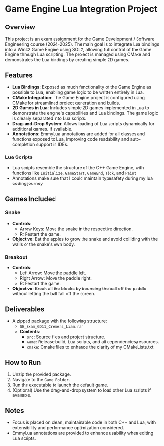 # Game Engine Lua Integration Project

## Overview
This project is an exam assignment for the Game Development / Software Engineering course (2024-2025). The main goal is to integrate Lua bindings into a Win32 Game Engine using SOL2, allowing full control of the Game Engine through Lua scripting. The project is managed using CMake and demonstrates the Lua bindings by creating simple 2D games.

## Features
- **Lua Bindings**: Exposed as much functionality of the Game Engine as possible to Lua, enabling game logic to be written entirely in Lua.
- **CMake Integration**: The Game Engine project is configured using CMake for streamlined project generation and builds.
- **2D Games in Lua**: Includes simple 2D games implemented in Lua to demonstrate the engine's capabilities and Lua bindings. The game logic is cleanly separated into Lua scripts.
- **Drag-and-Drop System**: Allows loading of Lua scripts dynamically for additional games, if available.
- **Annotations**: EmmyLua annotations are added for all classes and functions exposed to Lua, improving code readability and auto-completion support in IDEs.

### Lua Scripts
- Lua scripts resemble the structure of the C++ Game Engine, with functions like `Initialize`, `GameStart`, `GameEnd`, `Tick`, and `Paint`.
- Annotations make sure that I could maintain typesafety during my lua coding journey

## Games Included
### Snake
- **Controls**:
  - Arrow Keys: Move the snake in the respective direction.
  - R: Restart the game.
- **Objective**: Eat the apples to grow the snake and avoid colliding with the walls or the snake's own body.

### Breakout
- **Controls**:
  - Left Arrow: Move the paddle left.
  - Right Arrow: Move the paddle right.
  - R: Restart the game.
- **Objective**: Break all the blocks by bouncing the ball off the paddle without letting the ball fall off the screen.

## Deliverables
- A zipped package with the following structure:
  - `SE_Exam_GD11_Cremers_Liam.rar`
  - **Contents**:
    - `src`: Source files and project structure.
    - `Game`: Release build, Lua scripts, and all dependencies/resources.
    - `cmake`: Cmake files to enhance the clarity of my CMakeLists.txt

## How to Run
1. Unzip the provided package.
2. Navigate to the `Game Folder`.
3. Run the executable to launch the default game.
4. (Optional) Use the drag-and-drop system to load other Lua scripts if available.

## Notes
- Focus is placed on clean, maintainable code in both C++ and Lua, with extensibility and performance optimization considered.
- EmmyLua annotations are provided to enhance usability when editing Lua scripts.
